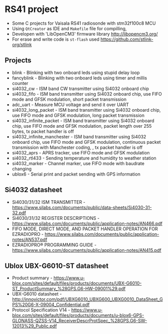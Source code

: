 # RS41 project
* Some C projects for Vaisala RS41 radiosonde with stm32f100c8 MCU
* Using `QtCreator` as IDE and `Makefile` file for compilling, 
* Developen with 'LibOpenCM3' firmware library http://libopencm3.org/
* For erase and write code is `st-flash` used https://github.com/stlink-org/stlink

## Projects
* blink - Blinking with two onboard leds using stupid delay loop
* fancyblink - Blinking with two onboard leds using timer and millis counter
* si4032_cw - ISM band CW transmitter using Si4032 onboard chip
* si4032_fifo - ISM band transmitter using Si4032 onboard chip, use FIFO mode and GFSK modulation, short packet transmission
* adc_uart - Measure MCU voltage and send it over UART
* si4032_long_packet - ISM band transmitter using Si4032 onboard chip, use FIFO mode and GFSK modulation, long packet transmission
* si4032_infinite_packet - ISM band transmitter using Si4032 onboard chip, use FIFO mode and GFSK modulation, packet length over 255 bytes, tx packet handler is off
* si4032_infinite_manchester - ISM band transmitter using Si4032 onboard chip, use FIFO mode and GFSK modulation, continuous packet transmission with Manchester coding, , tx packet handler is off
* si4032_aprs - APRS tracker, use FIFO mode and GFSK modulation
* si4032_rtl433 - Sending temperature and humidity to weather station
* si4032_marker - Channel marker, use FIFO mode with baudrate changing
* ublox6 - Serial print and packet sending with GPS information

## Si4032 datasheet
* Si4030/31/32 ISM TRANSMITTER - https://www.silabs.com/documents/public/data-sheets/Si4030-31-32.pdf
* Si4030/31/32 REGISTER DESCRIPTIONS - https://www.silabs.com/documents/public/application-notes/AN466.pdf
* FIFO MODE, DIRECT MODE, AND PACKET HANDLER OPERATION FOR EZRADIOPRO - https://www.silabs.com/documents/public/application-notes/AN537.pdf
* EZRADIOPRO® PROGRAMMING GUIDE - https://www.silabs.com/documents/public/application-notes/AN415.pdf

## Ublox UBX-G6010-ST datasheet
* Product summary - https://www.u-blox.com/sites/default/files/products/documents/UBX-G6010-ST_ProductSummary_%28GPS.G6-HW-09001%29.pdf
* UBX-G6010 datasheet - http://innovictor.com/pdf/UBXG6010_UBXG600_UBXG0010_DataSheet_GPS%20G6-X-09004_Confidential.pdf
* Protocol Specification V14 - https://www.u-blox.com/sites/default/files/products/documents/u-blox6-GPS-GLONASS-QZSS-V14_ReceiverDescrProtSpec_%28GPS.G6-SW-12013%29_Public.pdf
